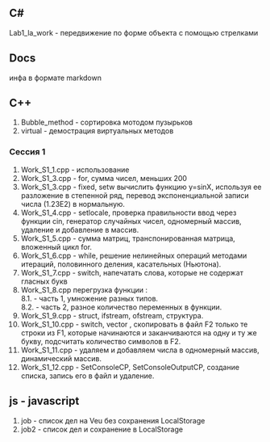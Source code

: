 ## C#
Lab1_la_work - передвижение по форме объекта с помощью стрелками

## Docs

инфа  в формате markdown

## C++    
1. Bubble_method - сортировка мотодом пузырьков    
2. virtual - демострация виртуальных методов    

### Сессия 1
>
1. Work_S1_1.cpp - использование <cmath>
2. Work_S1_3.cpp - for, сумма чисел, меньших 200
3. Work_S1_3.cpp - fixed, setw вычислить функцию y=sinX, используя ее разложение в степенной ряд,
перевод экспоненциальной записи числа (1.23E2) в нормальную.
4. Work_S1_4.cpp - setlocale, проверка правильности ввод через функции cin,
генератор случайных чисел, одномерный массив, удаление и добавление в массив.
5. Work_S1_5.cpp - сумма матриц, транспонированная матрица, вложенный цикл for.
6. Work_S1_6.cpp - while, решение нелинейных операций методами итераций, половинного деления,
касательных (Ньютона).
7. Work_S1_7.cpp - switch, напечатать слова, которые не содержат гласных букв
8. Work_S1_8.cpp перегрузка функции :   
  8.1. - часть 1, умножение разных типов.  
  8.2. - часть 2, разное количество переменных в функции.
9. Work_S1_9.cpp - struct, ifstream, ofstream,  структура.
10. Work_S1_10.cpp - switch, vector<string> , скопировать в файл F2 только те строки из F1, которые
начинаются и заканчиваются на одну и ту же букву, подсчитать количество символов в F2.
11. Work_S1_11.cpp - удаляем и добавляем числа в одномерный массив, динамический массив.
12. Work_S1_12.cpp - SetConsoleCP, SetConsoleOutputCP, создание списка, запись его в файл и удаление.
>


## js - javascript    
1. job - список дел на Veu без сохранения LocalStorage
2. job2 - список дел и сохранение в LocalStorage
